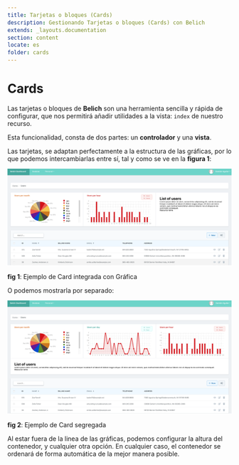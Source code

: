 ```yaml
---
title: Tarjetas o bloques (Cards)
description: Gestionando Tarjetas o bloques (Cards) con Belich
extends: _layouts.documentation
section: content
locate: es
folder: cards
---
```


# Cards

Las tarjetas o bloques de **Belich** son una herramienta sencilla y rápida de configurar, que nos permitirá añadir utilidades a la vista: `index` de nuestro recurso. 

Esta funcionalidad, consta de dos partes: un **controlador** y una **vista**.

Las tarjetas, se adaptan perfectamente a la estructura de las gráficas, por lo que podemos intercambiarlas entre sí, tal y como se ve en la **figura 1**:

![Card example](../../assets/images/cards/cards.png)
<div id="legend"><b>fig 1</b>: Ejemplo de Card integrada con Gráfica</div>

O podemos mostrarla por separado:

![Card full example](../../assets/images/cards/cards-full.png)
<div id="legend"><b>fig 2</b>: Ejemplo de Card segregada</div>

Al estar fuera de la linea de las gráficas, podemos configurar la altura del contenedor, y cualquier otra opción. En cualquier caso, el contenedor se ordenará de forma automática de la mejor manera posible.
